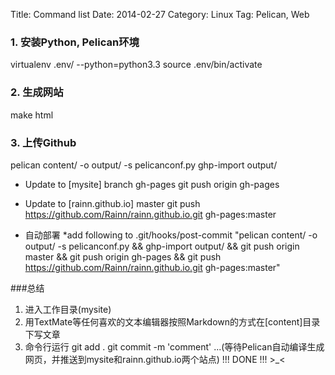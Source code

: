 Title: Command list
Date: 2014-02-27
Category: Linux
Tag: Pelican, Web

### 1. 安装Python, Pelican环境

virtualenv .env/ --python=python3.3
source .env/bin/activate

### 2. 生成网站
make html

### 3. 上传Github
pelican content/ -o output/ -s pelicanconf.py
ghp-import output/

- Update to [mysite] branch gh-pages
git push origin gh-pages

- Update to [rainn.github.io] master
git push https://github.com/Rainn/rainn.github.io.git gh-pages:master

- 自动部署
*add following to .git/hooks/post-commit
"pelican content/ -o output/ -s pelicanconf.py &&
ghp-import output/ &&
git push origin master &&
git push origin gh-pages &&
git push https://github.com/Rainn/rainn.github.io.git gh-pages:master"

###总结
1. 进入工作目录(mysite)
2. 用TextMate等任何喜欢的文本编辑器按照Markdown的方式在[content]目录下写文章
3. 命令行运行
git add .
git commit -m 'comment'
...(等待Pelican自动编译生成网页，并推送到mysite和rainn.github.io两个站点)
!!! DONE !!! >_<